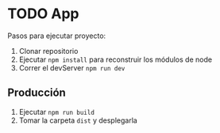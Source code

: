 # TODO App

Pasos para ejecutar proyecto:

1. Clonar repositorio
2. Ejecutar ```npm install``` para reconstruir los módulos de node
3. Correr el devServer ```npm run dev```

## Producción

1. Ejecutar ```npm run build```
2. Tomar la carpeta ```dist``` y desplegarla